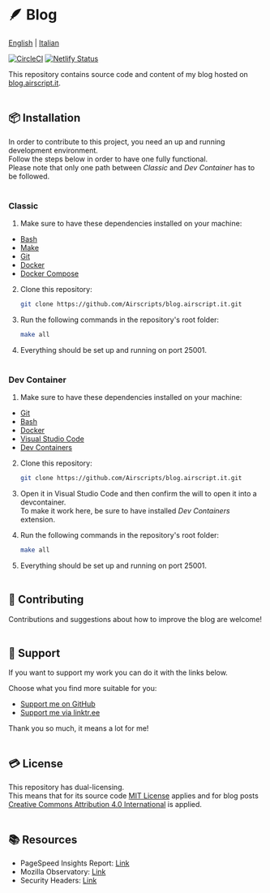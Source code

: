 # 🪶 Blog
[English](./README.md) | [Italian](./README.it-IT.md)  

[![CircleCI](https://dl.circleci.com/status-badge/img/gh/Airscripts/blog.airscript.it/tree/main.svg?style=svg)](https://dl.circleci.com/status-badge/redirect/gh/Airscripts/blog.airscript.it/tree/main) [![Netlify Status](https://api.netlify.com/api/v1/badges/59826574-7ccb-4c30-a776-942044cf9520/deploy-status?branch=main)](https://app.netlify.com/sites/regal-sunshine-3cc2d8/deploys)  

This repository contains source code and content of my blog hosted on [blog.airscript.it](https://blog.airscript.it).  
&nbsp;

## 📦 Installation  
In order to contribute to this project, you need an up and running development environment.  
Follow the steps below in order to have one fully functional.  
Please note that only one path between *Classic* and *Dev Container* has to be followed.  
&nbsp;

### Classic  

1. Make sure to have these dependencies installed on your machine:
- [Bash](https://www.gnu.org/software/bash/)
- [Make](https://www.gnu.org/software/make/)
- [Git](https://git-scm.com/book/en/v2/Getting-Started-Installing-Git)
- [Docker](https://docs.docker.com/get-docker/)
- [Docker Compose](https://docs.docker.com/compose/install/)

2. Clone this repository: 
    ```bash
    git clone https://github.com/Airscripts/blog.airscript.it.git
    ```

3. Run the following commands in the repository's root folder:
    ```bash
    make all
    ```

4. Everything should be set up and running on port 25001.  
&nbsp;

### Dev Container  

1. Make sure to have these dependencies installed on your machine:
- [Git](https://git-scm.com/book/en/v2/Getting-Started-Installing-Git)
- [Bash](https://www.gnu.org/software/bash/)
- [Docker](https://docs.docker.com/get-docker/)
- [Visual Studio Code](https://code.visualstudio.com/Download)
- [Dev Containers](https://marketplace.visualstudio.com/items?itemName=ms-vscode-remote.remote-containers)

2. Clone this repository: 
    ```bash
    git clone https://github.com/Airscripts/blog.airscript.it.git
    ```

3. Open it in Visual Studio Code and then confirm the will to open it into a devcontainer.  
To make it work here, be sure to have installed *Dev Containers* extension.

4. Run the following commands in the repository's root folder:
    ```bash
    make all
    ```

5. Everything should be set up and running on port 25001.  
&nbsp;

## 🤝 Contributing  
Contributions and suggestions about how to improve the blog are welcome!  
&nbsp;  

## 💚 Support  
If you want to support my work you can do it with the links below.  

Choose what you find more suitable for you:  
- [Support me on GitHub](https://github.com/sponsors/Airscripts)  
- [Support me via linktr.ee](https://linktr.ee/airscript)  

Thank you so much, it means a lot for me!  
&nbsp;  

## 💳 License  
This repository has dual-licensing.  
This means that for its source code [MIT License](https://github.com/Airscripts/blog.airscript.it/blob/main/LICENSE_MIT) applies and for blog posts [Creative Commons Attribution 4.0 International](https://github.com/Airscripts/blog.airscript.it/blob/main/LICENSE_CC_BY_4.0) is applied.  
&nbsp;

## 📚 Resources
- PageSpeed Insights Report: [Link](https://pagespeed.web.dev/report?url=https%3A%2F%2Fblog.airscript.it%2F)  
- Mozilla Observatory: [Link](https://observatory.mozilla.org/analyze/blog.airscript.it)  
- Security Headers: [Link](https://securityheaders.com/?q=blog.airscript.it&hide=on&followRedirects=on)  
